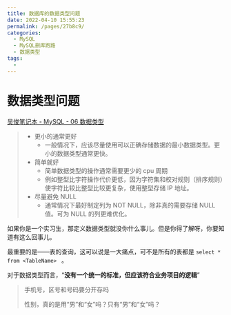 ```yaml
---
title: 数据库的数据类型问题
date: 2022-04-10 15:55:23
permalink: /pages/27b8c9/
categories:
  - MySQL
  - MySQL删库跑路
  - 数据类型
tags:
  - 
---
```

# 数据类型问题

[吴俊笔记本 - MySQL - 06 数据类型](https://wujun234.com/07%20%E6%95%B0%E6%8D%AE%E5%BA%93/01%20MySQL/06%20%E6%95%B0%E6%8D%AE%E7%B1%BB%E5%9E%8B/)

> - 更小的通常更好
>   - 一般情况下，应该尽量使用可以正确存储数据的最小数据类型。更小的数据类型通常更快。
> - 简单就好
>   - 简单数据类型的操作通常需要更少的 cpu 周期
>   - 例如整型比字符操作代价更低，因为字符集和校对规则（排序规则）使字符比较比整型比较更复杂，使用整型存储 IP 地址。
> - 尽量避免 NULL
>   - 通常情况下最好制定列为 NOT NULL，除非真的需要存储 NULL 值。可为 NULL 的列更难优化。



如果你是一个实习生，那定义数据类型就没你什么事儿。但是你得了解呀，你要知道有这么回事儿。

最重要的是——表的查询，这可以说是一大痛点，可不是所有的表都是 `select * from <TableName> ` 。



对于数据类型而言，“**没有一个统一的标准，但应该符合业务项目的逻辑**”

>  手机号，区号和号码要分开存吗
>
> 性别，真的是用“男”和“女”吗？只有“男”和“女”吗？

